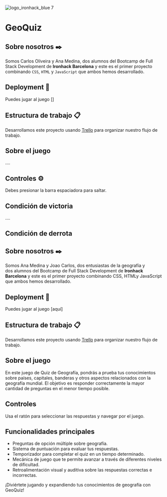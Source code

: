 ![logo_ironhack_blue 7](https://user-images.githubusercontent.com/23629340/40541063-a07a0a8a-601a-11e8-91b5-2f13e4e6b441.png)

# GeoQuiz


## Sobre nosotros ✒️
Somos Carlos Oliveira y Ana Medina, dos alumnos del Bootcamp de Full Stack Development de **Ironhack Barcelona** y este es el primer proyecto combinando `CSS`, `HTML` y `JavaScript` que ambos hemos desarrollado.




## Deployment 🚀


Puedes jugar al juego []


## Estructura de trabajo 📋


Desarrollamos este proyecto usando [Trello](http://trello.com/home) para organizar nuestro flujo de trabajo.


## Sobre el juego 


....


## Controles ⚙️


Debes presionar la barra espaciadora para saltar.


## Condición de victoria


....

## Condición de derrota








## Sobre nosotros ✒️
Somos Ana Medina y Joao Carlos, dos entusiastas de la geografía y  
dos alumnos del Bootcamp de Full Stack Development de  **Ironhack Barcelona** y
este es el primer proyecto combinando CSS, HTMLy JavaScript que ambos hemos desarrollado.

## Deployment 🚀
Puedes jugar al juego [aquí]

## Estructura de trabajo 📋
Desarrollamos este proyecto usando [Trello](http://trello.com/home) para organizar nuestro flujo de trabajo.

## Sobre el juego
En este juego de Quiz de Geografía, pondrás a prueba tus conocimientos sobre países, capitales, banderas y otros aspectos relacionados con la geografía mundial. El objetivo es responder correctamente la mayor cantidad de preguntas en el menor tiempo posible.

## Controles
Usa el ratón para seleccionar las respuestas y navegar por el juego.

## Funcionalidades principales
- Preguntas de opción múltiple sobre geografía.
- Sistema de puntuación para evaluar tus respuestas.
- Temporizador para completar el quiz en un tiempo determinado.
- Mecánica de juego que te permite avanzar a través de diferentes niveles de dificultad.
- Retroalimentación visual y auditiva sobre las respuestas correctas e incorrectas.

¡Diviértete jugando y expandiendo tus conocimientos de geografía con GeoQuiz!



